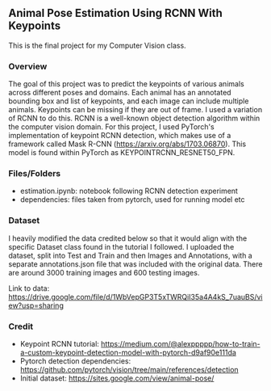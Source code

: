 ## Animal Pose Estimation Using RCNN With Keypoints

This is the final project for my Computer Vision class.

### Overview

The goal of this project was to predict the keypoints of various animals across different poses and domains. Each animal has an annotated bounding box and list of keypoints, and each image can include multiple animals. Keypoints can be missing if they are out of frame. I used a variation of RCNN to do this. RCNN is a well-known object detection algorithm within the computer vision domain. For this project, I used PyTorch's implementation of keypoint RCNN detection, which makes use of a framework called Mask R-CNN (https://arxiv.org/abs/1703.06870). This model is found within PyTorch as KEYPOINTRCNN_RESNET50_FPN.

### Files/Folders

- estimation.ipynb: notebook following RCNN detection experiment
- dependencies: files taken from pytorch, used for running model etc

### Dataset

I heavily modified the data credited below so that it would align with the specific Dataset class found in the tutorial I followed. I uploaded the dataset, split into Test and Train and then Images and Annotations, with a separate annotations.json file that was included with the original data. There are around 3000 training images and 600 testing images.

Link to data: https://drive.google.com/file/d/1WbVepGP3T5xTWRQiI35a4A4kS_7uauBS/view?usp=sharing

### Credit

- Keypoint RCNN tutorial: https://medium.com/@alexppppp/how-to-train-a-custom-keypoint-detection-model-with-pytorch-d9af90e111da
- Pytorch detection dependencies: https://github.com/pytorch/vision/tree/main/references/detection
- Initial dataset: https://sites.google.com/view/animal-pose/
